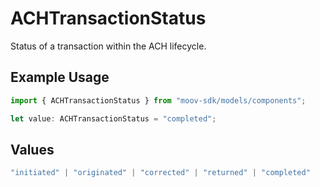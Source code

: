 # ACHTransactionStatus

Status of a transaction within the ACH lifecycle.

## Example Usage

```typescript
import { ACHTransactionStatus } from "moov-sdk/models/components";

let value: ACHTransactionStatus = "completed";
```

## Values

```typescript
"initiated" | "originated" | "corrected" | "returned" | "completed"
```